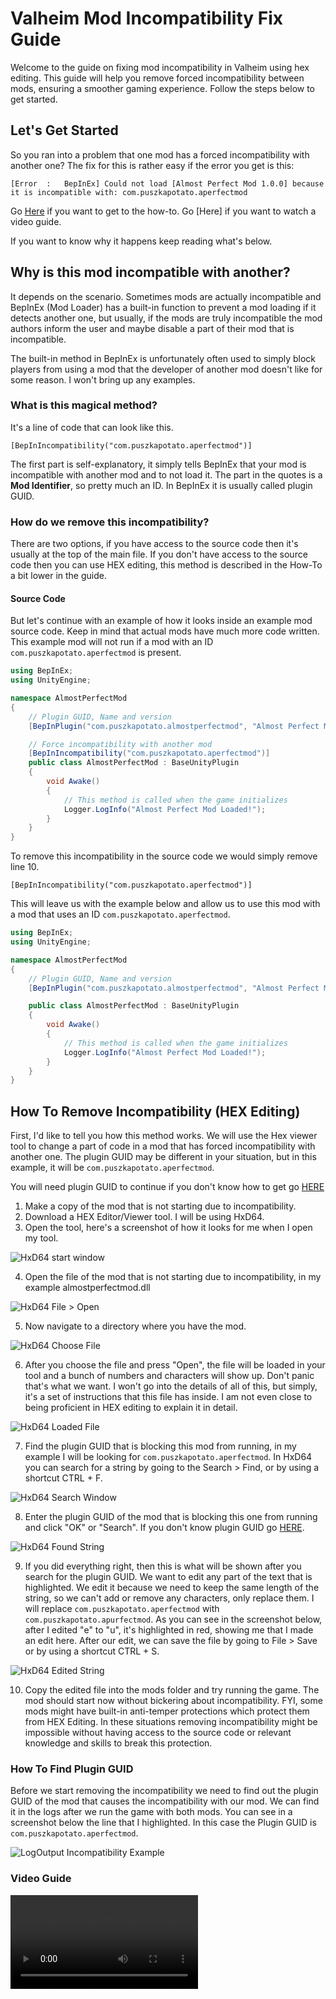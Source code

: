 # Valheim Mod Incompatibility Fix Guide

Welcome to the guide on fixing mod incompatibility in Valheim using hex editing. This guide will help you remove forced incompatibility between mods, ensuring a smoother gaming experience. Follow the steps below to get started.

## Let's Get Started

So you ran into a problem that one mod has a forced incompatibility with another one? The fix for this is rather easy if the error you get is this:

``[Error  :   BepInEx] Could not load [Almost Perfect Mod 1.0.0] because it is incompatible with: com.puszkapotato.aperfectmod``

Go [Here](#how-to-remove-incompatibility-hex-editing) if you want to get to the how-to. Go [Here] if you want to watch a video guide.

If you want to know why it happens keep reading what's below.

## Why is this mod incompatible with another?

It depends on the scenario. Sometimes mods are actually incompatible and BepInEx (Mod Loader) has a built-in function to prevent a mod loading if it detects another one, but usually, if the mods are truly incompatible the mod authors inform the user and maybe disable a part of their mod that is incompatible.

The built-in method in BepInEx is unfortunately often used to simply block players from using a mod that the developer of another mod doesn't like for some reason. I won't bring up any examples.

### What is this magical method?

It's a line of code that can look like this.

``[BepInIncompatibility("com.puszkapotato.aperfectmod")]``

The first part is self-explanatory, it simply tells BepInEx that your mod is incompatible with another mod and to not load it. The part in the quotes is a **Mod Identifier**, so pretty much an ID. In BepInEx it is usually called plugin GUID.

### How do we remove this incompatibility?

There are two options, if you have access to the source code then it's usually at the top of the main file. If you don't have access to the source code then you can use HEX editing, this method is described in the How-To a bit lower in the guide.

#### Source Code

But let's continue with an example of how it looks inside an example mod source code. Keep in mind that actual mods have much more code written. This example mod will not run if a mod with an ID ``com.puszkapotato.aperfectmod`` is present.

```csharp
using BepInEx;
using UnityEngine;

namespace AlmostPerfectMod
{
    // Plugin GUID, Name and version
    [BepInPlugin("com.puszkapotato.almostperfectmod", "Almost Perfect Mod", "1.0.0")]

    // Force incompatibility with another mod
    [BepInIncompatibility("com.puszkapotato.aperfectmod")]
    public class AlmostPerfectMod : BaseUnityPlugin
    {
        void Awake()
        {
            // This method is called when the game initializes
            Logger.LogInfo("Almost Perfect Mod Loaded!");
        }
    }
}
```

To remove this incompatibility in the source code we would simply remove line 10.

``[BepInIncompatibility("com.puszkapotato.aperfectmod")]``

This will leave us with the example below and allow us to use this mod with a mod that uses an ID ``com.puszkapotato.aperfectmod``.

```csharp
using BepInEx;
using UnityEngine;

namespace AlmostPerfectMod
{
    // Plugin GUID, Name and version
    [BepInPlugin("com.puszkapotato.almostperfectmod", "Almost Perfect Mod", "1.0.0")]

    public class AlmostPerfectMod : BaseUnityPlugin
    {
        void Awake()
        {
            // This method is called when the game initializes
            Logger.LogInfo("Almost Perfect Mod Loaded!");
        }
    }
}
```

## How To Remove Incompatibility (HEX Editing)

First, I'd like to tell you how this method works. We will use the Hex viewer tool to change a part of code in a mod that has forced incompatibility with another one. The plugin GUID may be different in your situation, but in this example, it will be ``com.puszkapotato.aperfectmod``.

You will need plugin GUID to continue if you don't know how to get go [HERE](#how-to-find-plugin-guid)

1. Make a copy of the mod that is not starting due to incompatibility.
2. Download a HEX Editor/Viewer tool. I will be using HxD64.
3. Open the tool, here's a screenshot of how it looks for me when I open my tool.

![HxD64 start window](/guide/hxd1.png)

4. Open the file of the mod that is not starting due to incompatibility, in my example almostperfectmod.dll

![HxD64 File > Open](/guide/hxd2.png)

5. Now navigate to a directory where you have the mod.

![HxD64 Choose File](/guide/hxd3.png)

6. After you choose the file and press "Open", the file will be loaded in your tool and a bunch of numbers and characters will show up. Don't panic that's what we want. I won't go into the details of all of this, but simply, it's a set of instructions that this file has inside. I am not even close to being proficient in HEX editing to explain it in detail.

![HxD64 Loaded File](/guide/hxd4.png)

7. Find the plugin GUID that is blocking this mod from running, in my example I will be looking for ``com.puszkapotato.aperfectmod``. In HxD64 you can search for a string by going to the Search > Find, or by using a shortcut CTRL + F.

![HxD64 Search Window](/guide/hxd5.png)

8. Enter the plugin GUID of the mod that is blocking this one from running and click "OK" or "Search". If you don't know plugin GUID go [HERE](#how-to-find-plugin-guid).

![HxD64 Found String](/guide/hxd6.png)

9. If you did everything right, then this is what will be shown after you search for the plugin GUID. We want to edit any part of the text that is highlighted. We edit it because we need to keep the same length of the string, so we can't add or remove any characters, only replace them. I will replace ``com.puszkapotato.aperfectmod`` with ``com.puszkapotato.apurfectmod``. As you can see in the screenshot below, after I edited "e" to "u", it's highlighted in red, showing me that I made an edit here. After our edit, we can save the file by going to File > Save or by using a shortcut CTRL + S.

![HxD64 Edited String](/guide/hxd7.png)

10. Copy the edited file into the mods folder and try running the game. The mod should start now without bickering about incompatibility. FYI, some mods might have built-in anti-temper protections which protect them from HEX Editing. In these situations removing incompatibility might be impossible without having access to the source code or relevant knowledge and skills to break this protection.

### How To Find Plugin GUID

Before we start removing the incompatibility we need to find out the plugin GUID of the mod that causes the incompatibility with our mod. We can find it in the logs after we run the game with both mods. You can see in a screenshot below the line that I highlighted. In this case the Plugin GUID is ``com.puszkapotato.aperfectmod``.

![LogOutput Incompatibility Example](/guide/logoutput.png)

### Video Guide

![Video Guide](/guide/video-guide.mp4)
